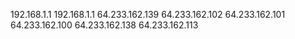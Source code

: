 192.168.1.1
192.168.1.1
64.233.162.139
64.233.162.102
64.233.162.101
64.233.162.100
64.233.162.138
64.233.162.113
